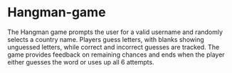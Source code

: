 # Hangman-game
The Hangman game prompts the user for a valid username and randomly selects a country name. Players guess letters, with blanks showing unguessed letters, while correct and incorrect guesses are tracked. The game provides feedback on remaining chances and ends when the player either guesses the word or uses up all 6 attempts.
